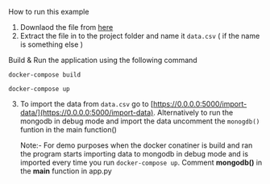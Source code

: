 How to run this example

1. Downlaod the file from [here](https://drive.google.com/open?id=0B0cMxo7fjtlYN0hYSk8tLVpycDQ) 
2. Extract the file in to the project folder and name it `data.csv` ( if the name is something else )

Build & Run the application using the following command
````
docker-compose build
````
````
docker-compose up
```` 
3. To  import the data from `data.csv` go to [https://0.0.0.0:5000/import-data/](https://0.0.0.0:5000/import-data). Alternatively to run the mongodb in debug mode and import the data uncomment the `monogdb()` funtion in the main function()
   
   
   Note:- For demo purposes when the docker conatiner is build and ran the program starts importing data to mongodb in debug mode and is imported every time you run `docker-compose up`. Comment __mongodb()__ in the __main__ function in app.py